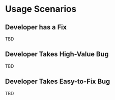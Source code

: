 # Usage Scenarios

## Developer has a Fix

TBD

## Developer Takes High-Value Bug

TBD

## Developer Takes Easy-to-Fix Bug

TBD



